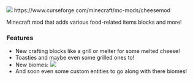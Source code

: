 <img src="https://i.imgur.com/rhx5rd4.png"/>
https://www.curseforge.com/minecraft/mc-mods/cheesemod

Minecraft mod that adds various food-related items blocks and more!
### Features

* New crafting blocks like a grill or melter for some melted cheese!
* Toasties and maybe even some grilled ones to!
* New biomes:
![](https://i.imgur.com/5CGlPIO.png)
* And soon even some custom entities to go along with there biomes!
